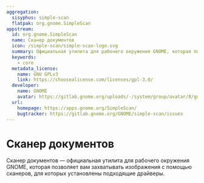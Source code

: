```yaml
---
aggregation:
  sisyphus: simple-scan
  flatpak: org.gnome.SimpleScan
appstream:
  id: org.gnome.SimpleScan
  name: Сканер документов
  icon: /simple-scan/simple-scan-logo.svg
  summary: Официальная утилита для рабочего окружения GNOME, которая позволяет вам захватывать изображения с помощью сканеров
  keywords:
    - core
  metadata_license:
    name: GNU GPLv3
    link: https://choosealicense.com/licenses/gpl-3.0/
  developer:
    name: GNOME
    avatar: https://gitlab.gnome.org/uploads/-/system/group/avatar/8/gnomelogo.png?width=48
  url:
    homepage: https://apps.gnome.org/SimpleScan/
    bugtracker: https://gitlab.gnome.org/GNOME/simple-scan/issues
---
```


# Сканер документов

Сканер документов — официальная утилита для рабочего окружения GNOME, которая позволяет вам захватывать изображения с
помощью сканеров, для которых установлены подходящие драйверы.

<!--@include: @ru/apps/.parts/install/content-repo.md-->
<!--@include: @ru/apps/.parts/install/content-flatpak.md-->
